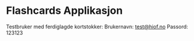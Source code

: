 # Flashcards Applikasjon

Testbruker med ferdiglagde kortstokker:
Brukernavn: test@hiof.no
Passord: 123123
